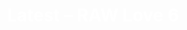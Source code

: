 ---
fontcolor: white
title: Latest – RAW Love 6
background: /assets/images/flower_bg.jpg
embed: 
    - <iframe src="https://www.audiomack.com/embed/album/raw-poets/raw-love-6" scrolling="no" width="100%" height="auto" scrollbars="no" frameborder="0"></iframe>
---